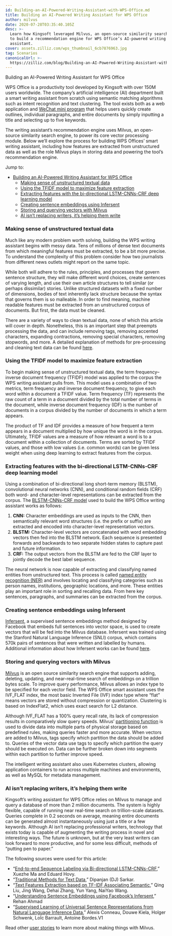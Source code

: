 ```yaml
---
id: Building-an-AI-Powered-Writing-Assistant-with-WPS-Office.md
title: Building an AI-Powered Writing Assistant for WPS Office
author: milvus
date: 2020-07-28T03:35:40.105Z
desc: >-
  Learn how Kingsoft leveraged Milvus, an open-source similarity search engine,
  to build a recommendation engine for WPS Office’s AI-powered writing
  assistant.
cover: assets.zilliz.com/wps_thumbnail_6cb7876963.jpg
tag: Scenarios
canonicalUrl: >-
  https://zilliz.com/blog/Building-an-AI-Powered-Writing-Assistant-with-WPS-Office
---
```

<custom-h1>Building an AI-Powered Writing Assistant for WPS Office</custom-h1><p>WPS Office is a productivity tool developed by Kingsoft with over 150M users worldwide. The company’s artificial intelligence (AI) department built a smart writing assistant from scratch using semantic matching algorithms such as intent recognition and text clustering. The tool exists both as a web application and <a href="https://walkthechat.com/wechat-mini-programs-simple-introduction/">WeChat mini program</a> that helps users quickly create outlines, individual paragraphs, and entire documents by simply inputting a title and selecting up to five keywords.</p>
<p>The writing assistant’s recommendation engine uses Milvus, an open-source similarity search engine, to power its core vector processing module. Below we’ll explore the process for building WPS Offices’ smart writing assistant, including how features are extracted from unstructured data as well as the role Milvus plays in storing data and powering the tool’s recommendation engine.</p>
<p>Jump to:</p>
<ul>
<li><a href="#building-an-ai-powered-writing-assistant-for-wps-office">Building an AI-Powered Writing Assistant for WPS Office</a>
<ul>
<li><a href="#making-sense-of-unstructured-textual-data">Making sense of unstructured textual data</a></li>
<li><a href="#using-the-tfidf-model-to-maximize-feature-extraction">Using the TFIDF model to maximize feature extraction</a></li>
<li><a href="#extracting-features-with-the-bi-directional-lstm-cnns-crf-deep-learning-model">Extracting features with the bi-directional LSTM-CNNs-CRF deep learning model</a></li>
<li><a href="#creating-sentence-embeddings-using-infersent">Creating sentence embeddings using Infersent</a></li>
<li><a href="#storing-and-querying-vectors-with-milvus">Storing and querying vectors with Milvus</a></li>
<li><a href="#ai-isnt-replacing-writers-its-helping-them-write">AI isn’t replacing writers, it’s helping them write</a></li>
</ul></li>
</ul>
<h3 id="Making-sense-of-unstructured-textual-data" class="common-anchor-header">Making sense of unstructured textual data</h3><p>Much like any modern problem worth solving, building the WPS writing assistant begins with messy data. Tens of millions of dense text documents from which meaningful features must be extracted, to be a bit more precise. To understand the complexity of this problem consider how two journalists from different news outlets might report on the same topic.</p>
<p>While both will adhere to the rules, principles, and processes that govern sentence structure, they will make different word choices, create sentences of varying length, and use their own article structures to tell similar (or perhaps dissimilar) stories. Unlike structured datasets with a fixed number of dimensions, bodies of text inherently lack structure because the syntax that governs them is so malleable. In order to find meaning, machine readable features must be extracted from an unstructured corpus of documents. But first, the data must be cleaned.</p>
<p>There are a variety of ways to clean textual data, none of which this article will cover in depth. Nonetheless, this is an important step that preempts processing the data, and can include removing tags, removing accented characters, expanding contractions, removing special characters, removing stopwords, and more. A detailed explanation of methods for pre-processing and cleaning text data can be found <a href="https://towardsdatascience.com/understanding-feature-engineering-part-3-traditional-methods-for-text-data-f6f7d70acd41">here</a>.</p>
<h3 id="Using-the-TFIDF-model-to-maximize-feature-extraction" class="common-anchor-header">Using the TFIDF model to maximize feature extraction</h3><p>To begin making sense of unstructured textual data, the term frequency–inverse document frequency (TFIDF) model was applied to the corpus the WPS writing assistant pulls from. This model uses a combination of two metrics, term frequency and inverse document frequency, to give each word within a document a TFIDF value. Term frequency (TF) represents the raw count of a term in a document divided by the total number of terms in the document, while inverse document frequency (IDF) is the number of documents in a corpus divided by the number of documents in which a term appears.</p>
<p>The product of TF and IDF provides a measure of how frequent a term appears in a document multiplied by how unique the word is in the corpus. Ultimately, TFIDF values are a measure of how relevant a word is to a document within a collection of documents. Terms are sorted by TFIDF values, and those with low values (i.e. common words) can be given less weight when using deep learning to extract features from the corpus.</p>
<h3 id="Extracting-features-with-the-bi-directional-LSTM-CNNs-CRF-deep-learning-model" class="common-anchor-header">Extracting features with the bi-directional LSTM-CNNs-CRF deep learning model</h3><p>Using a combination of bi-directional long short-term memory (BLSTM), convolutional neural networks (CNN), and conditional random fields (CRF) both word- and character-level representations can be extracted from the corpus. The <a href="https://arxiv.org/pdf/1603.01354.pdf">BLSTM-CNNs-CRF model</a> used to build the WPS Office writing assistant works as follows:</p>
<ol>
<li><strong>CNN:</strong> Character embeddings are used as inputs to the CNN, then semantically relevant word structures (i.e. the prefix or suffix) are extracted and encoded into character-level representation vectors.</li>
<li><strong>BLSTM:</strong> Character-level vectors are concatenated with word embedding vectors then fed into the BLSTM network. Each sequence is presented forwards and backwards to two separate hidden states to capture past and future information.</li>
<li><strong>CRF:</strong> The output vectors from the BLSTM are fed to the CRF layer to jointly decode the best label sequence.</li>
</ol>
<p>The neural network is now capable of extracting and classifying named entities from unstructured text. This process is called <a href="https://en.wikipedia.org/wiki/Named-entity_recognition">named entity recognition (NER)</a> and involves locating and classifying categories such as person names, institutions, geographic locations, and more. These entities play an important role in sorting and recalling data. From here key sentences, paragraphs, and summaries can be extracted from the corpus.</p>
<h3 id="Creating-sentence-embeddings-using-Infersent" class="common-anchor-header">Creating sentence embeddings using Infersent</h3><p><a href="https://github.com/facebookresearch/InferSent">Infersent</a>, a supervised sentence embeddings method designed by Facebook that embeds full sentences into vector space, is used to create vectors that will be fed into the Milvus database. Infersent was trained using the Stanford Natural Language Inference (SNLI) corpus, which contains 570k pairs of sentences that were written and labelled by humans. Additional information about how Infersent works can be found <a href="https://medium.com/analytics-vidhya/sentence-embeddings-facebooks-infersent-6ac4a9fc2001">here</a>.</p>
<h3 id="Storing-and-querying-vectors-with-Milvus" class="common-anchor-header">Storing and querying vectors with Milvus</h3><p><a href="https://www.milvus.io/">Milvus</a> is an open source similarity search engine that supports adding, deleting, updating, and near-real-time search of embeddings on a trillion bytes scale. To improve query performance, Milvus allows an index type to be specified for each vector field. The WPS Office smart assistant uses the IVF_FLAT index, the most basic Inverted File (IVF) index type where “flat” means vectors are stored without compression or quantization. Clustering is based on IndexFlat2, which uses exact search for L2 distance.</p>
<p>Although IVF_FLAT has a 100% query recall rate, its lack of compression results in comparatively slow query speeds. Milvus’ <a href="https://milvus.io/docs/manage-partitions.md">partitioning function</a> is used to divide data into multiple parts of physical storage based on predefined rules, making queries faster and more accurate. When vectors are added to Milvus, tags specify which partition the data should be added to. Queries of the vector data use tags to specify which partition the query should be executed on. Data can be further broken down into segments within each partition to further improve speed.</p>
<p>The intelligent writing assistant also uses Kubernetes clusters, allowing application containers to run across multiple machines and environments, as well as MySQL for metadata management.</p>
<h3 id="AI-isn’t-replacing-writers-it’s-helping-them-write" class="common-anchor-header">AI isn’t replacing writers, it’s helping them write</h3><p>Kingsoft’s writing assistant for WPS Office relies on Milvus to manage and query a database of more than 2 million documents. The system is highly flexible, capable of running near real-time search on trillion-scale datasets. Queries complete in 0.2 seconds on average, meaning entire documents can be generated almost instantaneously using just a title or a few keywords. Although AI isn’t replacing professional writers, technology that exists today is capable of augmenting the writing process in novel and interesting ways. The future is unknown, but at the very least writers can look forward to more productive, and for some less difficult, methods of “putting pen to paper.”</p>
<p>The following sources were used for this article:</p>
<ul>
<li>“<a href="https://arxiv.org/pdf/1603.01354.pdf">End-to-end Sequence Labeling via Bi-directional LSTM-CNNs-CRF</a>,” Xuezhe Ma and Eduard Hovy.</li>
<li>“<a href="https://towardsdatascience.com/understanding-feature-engineering-part-3-traditional-methods-for-text-data-f6f7d70acd41">Traditional Methods for Text Data</a>,” Dipanjan (DJ) Sarkar.</li>
<li>“<a href="https://ieeexplore.ieee.org/document/8780663">Text Features Extraction based on TF-IDF Associating Semantic</a>,” Qing Liu, Jing Wang, Dehai Zhang, Yun Yang, NaiYao Wang.</li>
<li>“<a href="https://medium.com/analytics-vidhya/sentence-embeddings-facebooks-infersent-6ac4a9fc2001">Understanding Sentence Embeddings using Facebook’s Infersent</a>,” Rehan Ahmad</li>
<li>“<a href="https://arxiv.org/pdf/1705.02364.pdf">Supervised Learning of Universal Sentence Representations from Natural Language Inference Data</a>,” Alexis Conneau, Douwe Kiela, Holger Schwenk, LoÏc Barrault, Antoine Bordes.V1</li>
</ul>
<p>Read other <a href="https://zilliz.com/user-stories">user stories</a> to learn more about making things with Milvus.</p>
